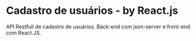 # Cadastro de usuários - by React.js
API Restfull de cadastro de usuários. Back-end com json-server e front-end com React.JS.
